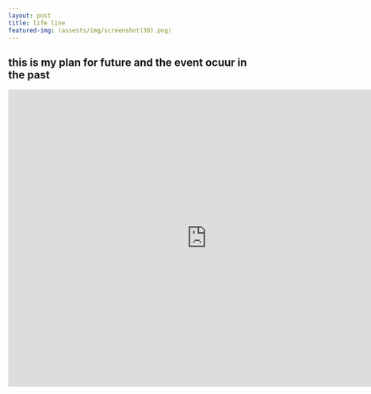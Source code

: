 ```yaml
---
layout: post
title: life line
featured-img: (assests/img/screenshot(30).png)
---
```


## this is my plan for future and the event ocuur in the past
<iframe src="https://docs.google.com/spreadsheets/d/1nQ3lig_nCiCivROuPBQuNU7IVqur_ZkBV3Qo6J_VN9Q/edit?usp=sharin" style="border: 0" width="800" height="600" frameborder="0" scrolling="no"></iframe>